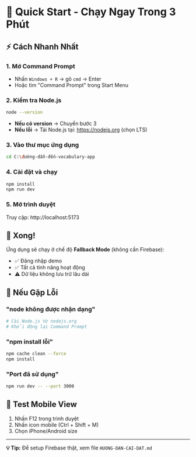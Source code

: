 # 🚀 Quick Start - Chạy Ngay Trong 3 Phút

## ⚡ Cách Nhanh Nhất

### 1. Mở Command Prompt
- Nhấn `Windows + R` → gõ `cmd` → Enter
- Hoặc tìm "Command Prompt" trong Start Menu

### 2. Kiểm tra Node.js
```bash
node --version
```
- **Nếu có version** → Chuyển bước 3
- **Nếu lỗi** → Tải Node.js tại: https://nodejs.org (chọn LTS)

### 3. Vào thư mục ứng dụng
```bash
cd C:\đường-dẫn-đến-vocabulary-app
```

### 4. Cài đặt và chạy
```bash
npm install
npm run dev
```

### 5. Mở trình duyệt
Truy cập: http://localhost:5173

## 🎉 Xong!

Ứng dụng sẽ chạy ở chế độ **Fallback Mode** (không cần Firebase):
- ✅ Đăng nhập demo
- ✅ Tất cả tính năng hoạt động
- ⚠️ Dữ liệu không lưu trữ lâu dài

## 🔧 Nếu Gặp Lỗi

### "node không được nhận dạng"
```bash
# Cài Node.js từ nodejs.org
# Khởi động lại Command Prompt
```

### "npm install lỗi"
```bash
npm cache clean --force
npm install
```

### "Port đã sử dụng"
```bash
npm run dev -- --port 3000
```

## 📱 Test Mobile View
1. Nhấn F12 trong trình duyệt
2. Nhấn icon mobile (Ctrl + Shift + M)
3. Chọn iPhone/Android size

---
**💡 Tip:** Để setup Firebase thật, xem file `HUONG-DAN-CAI-DAT.md`